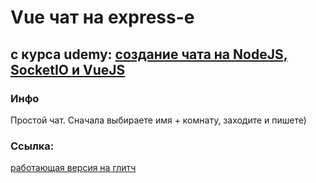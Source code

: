 # Vue чат на express-е
## с курса udemy: [cоздание чата на NodeJS, SocketIO и VueJS](https://www.udemy.com/course/nodejswfs/)


### Инфо

Простой чат. Сначала выбираете имя + комнату, заходите и пишете)

### Ссылка:
[работающая версия на глитч](https://express-vue-chat.glitch.me/)
